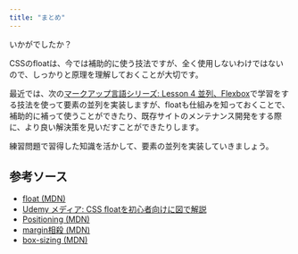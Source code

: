 ```yaml
---
title: "まとめ"
---
```


いかがでしたか？

CSSのfloatは、今では補助的に使う技法ですが、全く使用しないわけではないので、しっかりと原理を理解しておくことが大切です。

最近では、次の[マークアップ言語シリーズ: Lesson 4 並列、Flexbox]()で学習をする技法を使って要素の並列を実装しますが、floatも仕組みを知っておくことで、補助的に補って使うことができたり、既存サイトのメンテナンス開発をする際に、より良い解決策を見いだすことができたりします。

練習問題で習得した知識を活かして、要素の並列を実装していきましょう。

## 参考ソース

* [float (MDN)](https://developer.mozilla.org/ja/docs/Learn/CSS/CSS_layout/Floats)
* [Udemy メディア: CSS floatを初心者向けに図で解説](https://udemy.benesse.co.jp/development/web/css-float.html)
* [Positioning (MDN)](https://developer.mozilla.org/ja/docs/Learn/CSS/CSS_layout/Positioning)
* [margin相殺 (MDN)](https://developer.mozilla.org/ja/docs/Web/CSS/CSS_Box_Model/Mastering_margin_collapsing)
* [box-sizing (MDN)](https://developer.mozilla.org/ja/docs/Web/CSS/box-sizing)